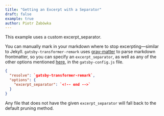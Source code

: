 ```yaml
---
title: "Getting an Excerpt with a Separator"
draft: false
example: true
author: Piotr Żabówka
---
```


This example uses a custom excerpt_separator.

You can manually mark in your markdown where to stop excerpting—similar to Jekyll. <!-- end -->`gatsby-transformer-remark` uses [gray-matter](https://github.com/jonschlinkert/gray-matter) to parse markdown frontmatter, so you can specify an `excerpt_separator`, as well as any of the other options mentioned [here](https://github.com/jonschlinkert/gray-matter#options), in the `gatsby-config.js` file.

```json
{
  "resolve": `gatsby-transformer-remark`,
  "options": {
    "excerpt_separator": `<!-- end -->`
  }
}
```

Any file that does not have the given `excerpt_separator` will fall back to the default pruning method.
